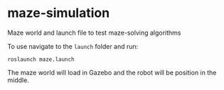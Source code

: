 # maze-simulation
Maze world and launch file to test maze-solving algorithms 

To use navigate to the ```launch``` folder and run: 

```
roslaunch maze.launch
```

The maze world will load  in Gazebo and the robot will be position in the middle.
